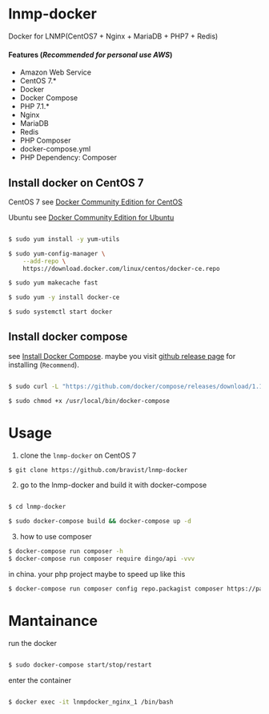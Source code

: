 # lnmp-docker
Docker for LNMP(CentOS7 + Nginx + MariaDB + PHP7 + Redis)


#### Features (*Recommended for personal use AWS*)

- Amazon Web Service
- CentOS 7.*
- Docker
- Docker Compose
- PHP 7.1.*
- Nginx
- MariaDB
- Redis
- PHP Composer
- docker-compose.yml
- PHP Dependency: Composer


## Install docker on CentOS 7


CentOS 7 see [Docker Community Edition for CentOS](https://store.docker.com/editions/community/docker-ce-server-centos?tab=description)

Ubuntu see [Docker Community Edition for Ubuntu](https://store.docker.com/editions/community/docker-ce-server-ubuntu?tab=description)

```bash

$ sudo yum install -y yum-utils

$ sudo yum-config-manager \
    --add-repo \
    https://download.docker.com/linux/centos/docker-ce.repo

$ sudo yum makecache fast

$ sudo yum -y install docker-ce

$ sudo systemctl start docker

```


## Install docker compose

see [Install Docker Compose](https://docs.docker.com/compose/install/). maybe you visit [github release page](https://github.com/docker/compose/releases) for installing (`Recommend`).


```bash

$ sudo curl -L "https://github.com/docker/compose/releases/download/1.11.2/docker-compose-$(uname -s)-$(uname -m)" -o /usr/local/bin/docker-compose

$ sudo chmod +x /usr/local/bin/docker-compose

```


# Usage

1. clone the `lnmp-docker` on CentOS 7


```bash
$ git clone https://github.com/bravist/lnmp-docker
```


2. go to the lnmp-docker and build it with docker-compose

```bash

$ cd lnmp-docker

$ sudo docker-compose build && docker-compose up -d
```


3. how to use composer

```bash
$ docker-compose run composer -h
$ docker-compose run composer require dingo/api -vvv
```

in china. your php project maybe to speed up like this

```bash
$ docker-compose run composer config repo.packagist composer https://packagist.phpcomposer.com
```



# Mantainance

run the docker

```bash

$ sudo docker-compose start/stop/restart

```

enter the container

``` bash

$ docker exec -it lnmpdocker_nginx_1 /bin/bash
```
